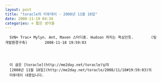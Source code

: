 ```yaml
---
layout: post
title: "toracle의 미투데이 - 2008년 11월 18일"
date: 2008-11-19 04:34
categories: ⊙ 짧은 생각들
---
```



    
      SVN+ Trac+ Mylyn. Ant, Maven 스터디중. Hudson 까지는 욕심인듯.        (팀개발환경구축)        2008-11-18 19:59:03
    
    


      이 글은 [toracle](http://me2day.net/toracle)님의 
      [2008년 11월 18일](http://me2day.net/toracle/2008/11/18#19:59:03)의 
      미투데이 내용입니다.
    


  
       
